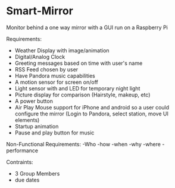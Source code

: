# Smart-Mirror
Monitor behind a one way mirror with a GUI run on a Raspberry Pi


Requirements:
- Weather Display with image/animation
- Digital/Analog Clock
- Greeting messages based on time with user's name
- RSS Feed chosen by user
- Have Pandora music capabilities
- A motion sensor for screen on/off
- Light sensor with and LED for temporary night light
- Picture display for comparison (Hairstyle, makeup, etc)
- A power button
- Air Play Mouse support for iPhone and android so a user could configure the mirror (Login to Pandora, select station, move UI elements)
- Startup animation
- Pause and play button for music

Non-Functional Requirements:
-Who
-how
-when
-why
-where
-performance

Contraints:
- 3 Group Members
- due dates
